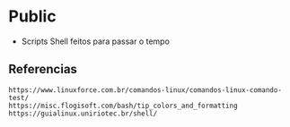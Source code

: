 # Public

- Scripts Shell feitos para passar o tempo 

## Referencias 

```
https://www.linuxforce.com.br/comandos-linux/comandos-linux-comando-test/
https://misc.flogisoft.com/bash/tip_colors_and_formatting
https://guialinux.uniriotec.br/shell/
```
